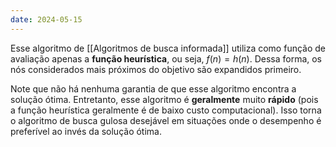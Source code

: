 ```yaml
---
date: 2024-05-15
---
```


Esse algoritmo de [[Algoritmos de busca informada]] utiliza como função de avaliação apenas a **função heurística**, ou seja, $f(n) = h(n)$. Dessa forma, os nós considerados mais próximos do objetivo são expandidos primeiro.

Note que não há nenhuma garantia de que esse algoritmo encontra a solução ótima. Entretanto, esse algoritmo é **geralmente** muito **rápido** (pois a função heurística geralmente é de baixo custo computacional). Isso torna o algoritmo de busca gulosa desejável em situações onde o desempenho é preferível ao invés da solução ótima.